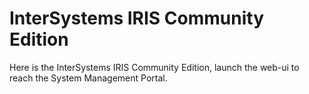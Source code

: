 # InterSystems IRIS Community Edition
Here is the InterSystems IRIS Community Edition, launch the web-ui to reach the System Management Portal.

##
